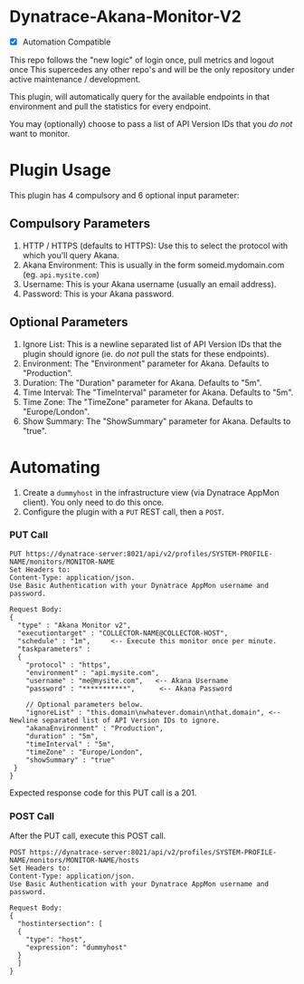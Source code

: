 # Dynatrace-Akana-Monitor-V2
- [x] Automation Compatible

This repo follows the "new logic" of login once, pull metrics and logout once
This supercedes any other repo's and will be the only repository under active maintenance / development.

This plugin, will automatically query for the available endpoints in that environment and pull the statistics for every endpoint.

You may (optionally) choose to pass a list of API Version IDs that you *do not* want to monitor.

# Plugin Usage
This plugin has 4 compulsory and 6 optional input parameter:

## Compulsory Parameters
1. HTTP / HTTPS (defaults to HTTPS): Use this to select the protocol with which you'll query Akana.
2. Akana Environment: This is usually in the form someid.mydomain.com (eg. `api.mysite.com`)
2. Username: This is your Akana username (usually an email address).
3. Password: This is your Akana password.

## Optional Parameters
1. Ignore List: This is a newline separated list of API Version IDs that the plugin should ignore (ie. do _not_ pull the stats for these endpoints).
2. Environment: The "Environment" parameter for Akana. Defaults to "Production".
3. Duration: The "Duration" parameter for Akana. Defaults to "5m".
4. Time Interval: The "TimeInterval" parameter for Akana. Defaults to "5m".
5. Time Zone: The "TimeZone" parameter for Akana. Defaults to "Europe/London".
6. Show Summary: The "ShowSummary" parameter for Akana. Defaults to "true".

# Automating
1. Create a `dummyhost` in the infrastructure view (via Dynatrace AppMon client). You only need to do this once.
2. Configure the plugin with a `PUT` REST call, then a `POST`.

### PUT Call
```
PUT https://dynatrace-server:8021/api/v2/profiles/SYSTEM-PROFILE-NAME/monitors/MONITOR-NAME
Set Headers to:
Content-Type: application/json.
Use Basic Authentication with your Dynatrace AppMon username and password.

Request Body:
{
  "type" : "Akana Monitor v2",
  "executiontarget" : "COLLECTOR-NAME@COLLECTOR-HOST",
  "schedule" : "1m",     <-- Execute this monitor once per minute.
  "taskparameters" :
  {
    "protocol" : "https",
    "environment" : "api.mysite.com",
    "username" : "me@mysite.com",   <-- Akana Username
    "password" : "***********",      <-- Akana Password
    
    // Optional parameters below.
    "ignoreList" : "this.domain\nwhatever.domain\nthat.domain", <-- Newline separated list of API Version IDs to ignore.
    "akanaEnvironment" : "Production",
    "duration" : "5m",
    "timeInterval" : "5m",
    "timeZone" : "Europe/London",
    "showSummary" : "true"
 }
}
```

Expected response code for this PUT call is a 201.

### POST Call
After the PUT call, execute this POST call.
```
POST https://dynatrace-server:8021/api/v2/profiles/SYSTEM-PROFILE-NAME/monitors/MONITOR-NAME/hosts
Set Headers to:
Content-Type: application/json.
Use Basic Authentication with your Dynatrace AppMon username and password.

Request Body:
{
  "hostintersection": [
  {
    "type": "host",
    "expression": "dummyhost"
  }
  ]
}
```
